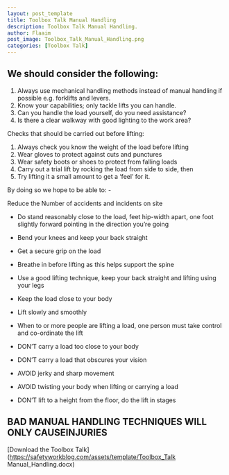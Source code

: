 ```yaml
---
layout: post_template
title: Toolbox Talk Manual Handling 
description: Toolbox Talk Manual Handling. 
author: Flaaim
post_image: Toolbox_Talk_Manual_Handling.png
categories: [Toolbox Talk]
---
```


## We should consider the following:

1. Always use mechanical handling methods instead of manual handling if possible e.g. forklifts and levers.
2. Know your capabilities; only tackle lifts you can handle.
3. Can you handle the load yourself, do you need assistance?
4. Is there a clear walkway with good lighting to the work area?

Checks that should be carried out before lifting:
1. Always check you know the weight of the load before lifting
2. Wear gloves to protect against cuts and punctures
3. Wear safety boots or shoes to protect from falling loads
4. Carry out a trial lift by rocking the load from side to side, then
5. Try lifting it a small amount to get a ‘feel’ for it.

By doing so we hope to be able to: -

Reduce the Number of accidents and incidents on site

- Do stand reasonably close to the load, feet hip-width apart, one foot slightly forward pointing in the direction you’re going
- Bend your knees and keep your back straight
- Get a secure grip on the load
- Breathe in before lifting as this helps support the spine
- Use a good lifting technique, keep your back straight and lifting using your legs
- Keep the load close to your body
- Lift slowly and smoothly
- When to or more people are lifting a load, one person must take control and co-ordinate the lift


- DON’T carry a load too close to your body
- DON’T carry a load that obscures your vision
- AVOID jerky and sharp movement
- AVOID twisting your body when lifting or carrying a load
- DON’T lift to a height from the floor, do the lift in stages

## BAD MANUAL HANDLING TECHNIQUES WILL ONLY CAUSEINJURIES

[Download the Toolbox Talk](https://safetyworkblog.com/assets/template/Toolbox_Talk Manual_Handling.docx)

